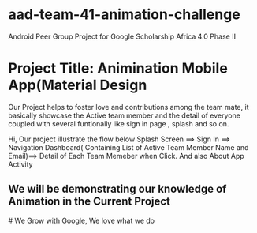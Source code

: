 # aad-team-41-animation-challenge
Android Peer Group Project for Google Scholarship Africa 4.0 Phase II

# Project Title: Animination Mobile App(Material Design
Our Project helps to foster love and contributions among the team mate, it basically showcase the Active team member and the detail of everyone coupled with several funtionally like sign in page , splash and so on.




Hi, Our project illustrate the flow below
Splash Screen ==>
Sign In ==>
Navigation Dashboard( Containing List of Active Team Member Name and Email)==>
Detail of Each Team Memeber when Click.
And also About App Activity


<h2>We will be demonstrating our knowledge of Animation in the Current Project</h2>
# We Grow with Google, We love what we do
